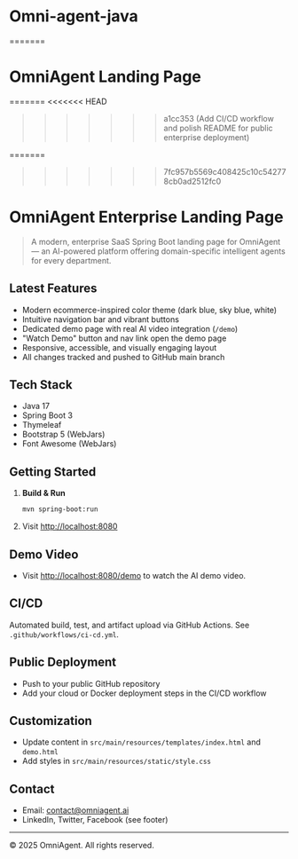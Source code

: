# Omni-agent-java
=======
# OmniAgent Landing Page
=======
<<<<<<< HEAD
>>>>>>> a1cc353 (Add CI/CD workflow and polish README for public enterprise deployment)


=======
>>>>>>> 7fc957b5569c408425c10c542778cb0ad2512fc0
# OmniAgent Enterprise Landing Page

>A modern, enterprise SaaS Spring Boot landing page for OmniAgent — an AI-powered platform offering domain-specific intelligent agents for every department.

## Latest Features
- Modern ecommerce-inspired color theme (dark blue, sky blue, white)
- Intuitive navigation bar and vibrant buttons
- Dedicated demo page with real AI video integration (`/demo`)
- "Watch Demo" button and nav link open the demo page
- Responsive, accessible, and visually engaging layout
- All changes tracked and pushed to GitHub main branch

## Tech Stack
- Java 17
- Spring Boot 3
- Thymeleaf
- Bootstrap 5 (WebJars)
- Font Awesome (WebJars)

## Getting Started
1. **Build & Run**
   ```bash
   mvn spring-boot:run
   ```
2. Visit [http://localhost:8080](http://localhost:8080)

## Demo Video
- Visit [http://localhost:8080/demo](http://localhost:8080/demo) to watch the AI demo video.

## CI/CD
Automated build, test, and artifact upload via GitHub Actions. See `.github/workflows/ci-cd.yml`.

## Public Deployment
- Push to your public GitHub repository
- Add your cloud or Docker deployment steps in the CI/CD workflow

## Customization
- Update content in `src/main/resources/templates/index.html` and `demo.html`
- Add styles in `src/main/resources/static/style.css`

## Contact
- Email: contact@omniagent.ai
- LinkedIn, Twitter, Facebook (see footer)

---
© 2025 OmniAgent. All rights reserved.
